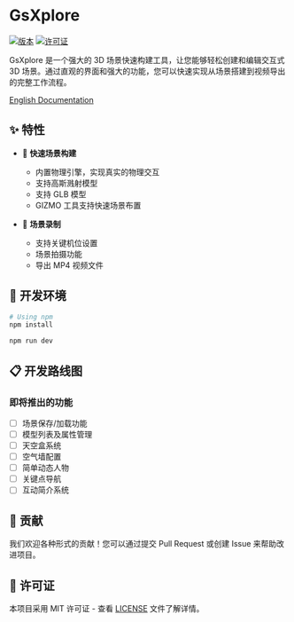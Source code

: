 # GsXplore

[![版本](https://img.shields.io/badge/version-0.1.0-blue.svg)](https://github.com/yourusername/gsxplore)
[![许可证](https://img.shields.io/badge/license-MIT-green.svg)](LICENSE)

GsXplore 是一个强大的 3D 场景快速构建工具，让您能够轻松创建和编辑交互式 3D 场景。通过直观的界面和强大的功能，您可以快速实现从场景搭建到视频导出的完整工作流程。

[English Documentation](README.md)

## ✨ 特性

- 🎨 **快速场景构建**
  - 内置物理引擎，实现真实的物理交互
  - 支持高斯溅射模型
  - 支持 GLB 模型
  - GIZMO 工具支持快速场景布置

- 🎥 **场景录制**
  - 支持关键机位设置
  - 场景拍摄功能
  - 导出 MP4 视频文件

## 🚀 开发环境

```bash
# Using npm
npm install 

npm run dev
```

## 📋 开发路线图

### 即将推出的功能

- [ ] 场景保存/加载功能
- [ ] 模型列表及属性管理
- [ ] 天空盒系统
- [ ] 空气墙配置
- [ ] 简单动态人物
- [ ] 关键点导航
- [ ] 互动简介系统

## 🤝 贡献

我们欢迎各种形式的贡献！您可以通过提交 Pull Request 或创建 Issue 来帮助改进项目。

## 📄 许可证

本项目采用 MIT 许可证 - 查看 [LICENSE](LICENSE) 文件了解详情。

